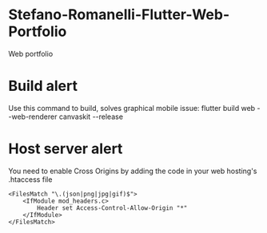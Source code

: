 # Stefano-Romanelli-Flutter-Web-Portfolio
Web portfolio

# Build alert
Use this command to build, solves graphical mobile issue: flutter build web --web-renderer canvaskit --release

# Host server alert
You need to enable Cross Origins by adding the code in your web hosting's .htaccess file
```
<FilesMatch "\.(json|png|jpg|gif)$">
    <IfModule mod_headers.c>
        Header set Access-Control-Allow-Origin "*"
    </IfModule>
</FilesMatch>
```
